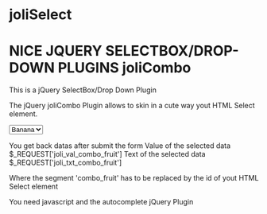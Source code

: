 joliSelect
==========

NICE JQUERY SELECTBOX/DROP-DOWN PLUGINS
joliCombo
=========

This is a jQuery SelectBox/Drop Down Plugin

The jQuery joliCombo Plugin allows to skin in a cute way yout HTML Select element.

<form method="POST" action="">   
  <select id="combo_fruit" >
     <option value='1' >Apple</option>
     <option value='2' selected="selected">Banana</option>
     <option value='3' >Pear</option>    
   </select> 
</form>

<script type="text/javascript">
  $(document).ready( function () {
    $('#combo_fruit').joliSelect (
     {
       'width'          : '160',
       'bkdColor'       : '#caec7c',
       'bkdColorSelect' : '#b3e251',
       'fontColor'      : '#4e6d16',
       'maxHeight'      : '200',
       'defaultText'    : 'Choose a fruit'
     });   
  })
</script>

You get back datas after submit the form
Value of the selected data $_REQUEST['joli_val_combo_fruit']
Text of the selected data  $_REQUEST['joli_txt_combo_fruit']

Where the segment 'combo_fruit' has to be replaced by the id of yout HTML Select element

You need javascript and the autocomplete jQuery Plugin
